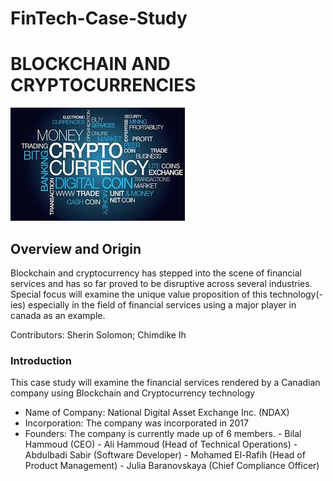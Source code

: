 # FinTech-Case-Study
# BLOCKCHAIN AND CRYPTOCURRENCIES
![Blockchain_Cryptocurrency](./CCYBCN.jfif)
## Overview and Origin
Blockchain and cryptocurrency has stepped into the scene of financial services and has so far proved to be disruptive across several industries. Special focus will examine the unique value proposition of this technology(-ies) especially in the field of financial services using a major player in canada as an example. 

Contributors: Sherin Solomon; Chimdike Ih

### Introduction
This case study will examine the financial services rendered by a Canadian company using Blockchain and Cryptocurrency technology
- Name of Company: National Digital Asset Exchange Inc. (NDAX)
- Incorporation: The company was incorporated in 2017
- Founders: The company is currently made up of 6 members.
          -  Bilal Hammoud (CEO)
          -  Ali Hammoud (Head of Technical Operations)
          -  Abdulbadi Sabir (Software Developer)
          -  Mohamed El-Rafih (Head of Product Management)
          -  Julia Baranovskaya (Chief Compliance Officer)
  